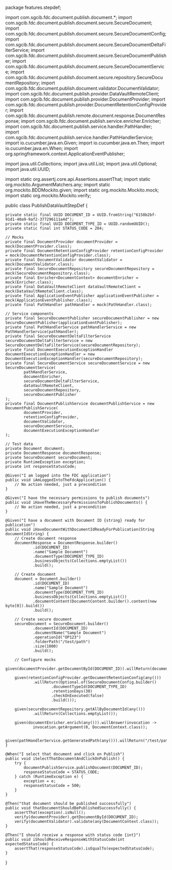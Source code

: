 package features.stepdef;

import com.sgcib.fdc.document.publish.document.*;
import com.sgcib.fdc.document.publish.document.secure.SecureDocument;
import com.sgcib.fdc.document.publish.document.secure.SecureDocumentConfig;
import com.sgcib.fdc.document.publish.document.secure.SecureDocumentDeltaFilterService;
import com.sgcib.fdc.document.publish.document.secure.SecureDocumentPublisher;
import com.sgcib.fdc.document.publish.document.secure.SecureDocumentService;
import com.sgcib.fdc.document.publish.document.secure.repository.SecureDocumentRepository;
import com.sgcib.fdc.document.publish.document.validator.DocumentValidator;
import com.sgcib.fdc.document.publish.provider.DataVaultRemoteClient;
import com.sgcib.fdc.document.publish.provider.DocumentProvider;
import com.sgcib.fdc.document.publish.provider.DocumentRetentionConfigProvider;
import com.sgcib.fdc.document.publish.remote.document.response.DocumentResponse;
import com.sgcib.fdc.document.publish.service.enricher.Enricher;
import com.sgcib.fdc.document.publish.service.handler.PathHandler;
import com.sgcib.fdc.document.publish.service.handler.PathHandlerService;
import io.cucumber.java.en.Given;
import io.cucumber.java.en.Then;
import io.cucumber.java.en.When;
import org.springframework.context.ApplicationEventPublisher;

import java.util.Collections;
import java.util.List;
import java.util.Optional;
import java.util.UUID;

import static org.assertj.core.api.Assertions.assertThat;
import static org.mockito.ArgumentMatchers.any;
import static org.mockito.BDDMockito.given;
import static org.mockito.Mockito.mock;
import static org.mockito.Mockito.verify;

public class PublishDataVaultStepDef {

    private static final UUID DOCUMENT_ID = UUID.fromString("6158b2bf-91d1-40a9-9af2-377296111a4d");
    private static final UUID DOCUMENT_TYPE_ID = UUID.randomUUID();
    private static final int STATUS_CODE = 204;

    // Mocks
    private final DocumentProvider documentProvider = mock(DocumentProvider.class);
    private final DocumentRetentionConfigProvider retentionConfigProvider = mock(DocumentRetentionConfigProvider.class);
    private final DocumentValidator documentValidator = mock(DocumentValidator.class);
    private final SecureDocumentRepository secureDocumentRepository = mock(SecureDocumentRepository.class);
    private final Enricher<DocumentContext> documentEnricher = mock(Enricher.class);
    private final DataVaultRemoteClient dataVaultRemoteClient = mock(DataVaultRemoteClient.class);
    private final ApplicationEventPublisher applicationEventPublisher = mock(ApplicationEventPublisher.class);
    private final PathHandler pathHandler = mock(PathHandler.class);
    
    // Service components
    private final SecureDocumentPublisher secureDocumentPublisher = new SecureDocumentPublisher(applicationEventPublisher);
    private final PathHandlerService pathHandlerService = new PathHandlerService(pathHandler);
    private final SecureDocumentDeltaFilterService secureDocumentDeltaFilterService = new SecureDocumentDeltaFilterService(secureDocumentRepository);
    private final DocumentExecutionExceptionHandler documentExecutionExceptionHandler = new DocumentExecutionExceptionHandler(secureDocumentRepository);
    private final SecureDocumentService secureDocumentService = new SecureDocumentService(
            pathHandlerService, 
            documentEnricher, 
            secureDocumentDeltaFilterService, 
            dataVaultRemoteClient, 
            secureDocumentRepository, 
            secureDocumentPublisher
    );
    private final DocumentPublishService documentPublishService = new DocumentPublishService(
            documentProvider, 
            retentionConfigProvider, 
            documentValidator, 
            secureDocumentService, 
            documentExecutionExceptionHandler
    );
    
    // Test data
    private Document document;
    private DocumentResponse documentResponse;
    private SecureDocument secureDocument;
    private RuntimeException exception;
    private int responseStatusCode;

    @Given("I am logged into the FDC application")
    public void iAmLoggedIntoTheFdcApplication() {
        // No action needed, just a precondition
    }

    @Given("I have the necessary permissions to publish documents")
    public void iHaveTheNecessaryPermissionsToPublishDocuments() {
        // No action needed, just a precondition
    }

    @Given("I have a document with Document ID {string} ready for publication")
    public void iHaveDocumentWithDocumentIdReadyForPublication(String documentIdString) {
        // Create document response
        documentResponse = DocumentResponse.builder()
                .id(DOCUMENT_ID)
                .name("Sample Document")
                .documentType(DOCUMENT_TYPE_ID)
                .businessObjects(Collections.emptyList())
                .build();
                
        // Create document
        document = Document.builder()
                .id(DOCUMENT_ID)
                .name("Sample Document")
                .documentType(DOCUMENT_TYPE_ID)
                .businessObjects(Collections.emptyList())
                .documentContent(DocumentContent.builder().content(new byte[0]).build())
                .build();
                
        // Create secure document
        secureDocument = SecureDocument.builder()
                .documentId(DOCUMENT_ID)
                .documentName("Sample Document")
                .operationId("OP123")
                .folderPath("/test/path")
                .size(1000)
                .build();
                
        // Configure mocks
        given(documentProvider.getDocumentById(DOCUMENT_ID)).willReturn(documentResponse);
        
        given(retentionConfigProvider.getDocumentRetentionConfig(any()))
                .willReturn(Optional.of(SecureDocumentConfig.builder()
                        .documentTypeId(DOCUMENT_TYPE_ID)
                        .retentionDays(30)
                        .checkOnExecuted(false)
                        .build()));
                        
        given(secureDocumentRepository.getAllByDocumentId(any()))
                .willReturn(Collections.emptyList());
                
        given(documentEnricher.enrich(any())).willAnswer(invocation -> 
                invocation.getArgument(0, DocumentContext.class));
                
        given(pathHandlerService.getGeneratedPath(any())).willReturn("/test/path");
    }

    @When("I select that document and click on Publish")
    public void iSelectThatDocumentAndClickOnPublish() {
        try {
            documentPublishService.publishDocument(DOCUMENT_ID);
            responseStatusCode = STATUS_CODE;
        } catch (RuntimeException e) {
            exception = e;
            responseStatusCode = 500;
        }
    }

    @Then("that document should be published successfully")
    public void thatDocumentShouldBePublishedSuccessfully() {
        assertThat(exception).isNull();
        verify(documentProvider).getDocumentById(DOCUMENT_ID);
        verify(documentValidator).validate(any(DocumentContext.class));
    }

    @Then("I should receive a response with status code {int}")
    public void iShouldReceiveResponseWithStatusCode(int expectedStatusCode) {
        assertThat(responseStatusCode).isEqualTo(expectedStatusCode);
    }
}
